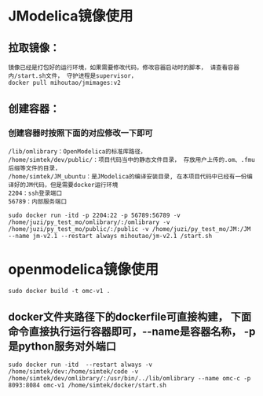# JModelica镜像使用
## 拉取镜像：
    镜像已经是打包好的运行环境，如果需要修改代码，修改容器启动时的脚本， 请查看容器内/start.sh文件， 守护进程是supervisor，
    docker pull mihoutao/jmimages:v2

## 创建容器：
### 创建容器时按照下面的对应修改一下即可
    /lib/omlibrary：OpenModelica的标准库路径，
    /home/simtek/dev/public/：项目代码当中的静态文件目录， 存放用户上传的.om、.fmu后缀等文件的目录，
    /home/simtek/JM_ubuntu：是JModelica的编译安装目录, 在本项目代码中已经有一份编译好的JM代码，但是需要docker运行环境
    2204：ssh登录端口
    56789：内部服务端口

    sudo docker run -itd -p 2204:22 -p 56789:56789 -v /home/juzi/py_test_mo/omlibrary/:/omlibrary -v /home/juzi/py_test_mo/public/:/public -v /home/juzi/py_test_mo/JM:/JM --name jm-v2.1 --restart always mihoutao/jm-v2.1 /start.sh




# openmodelica镜像使用
    sudo docker build -t omc-v1 .
## docker文件夹路径下的dockerfile可直接构建， 下面命令直接执行运行容器即可，--name是容器名称， -p是python服务对外端口
    sudo docker run -itd  --restart always -v /home/simtek/dev:/home/simtek/code -v /home/simtek/dev/omlibrary/:/usr/bin/../lib/omlibrary --name omc-c -p 8093:8084 omc-v1 /home/simtek/docker/start.sh
